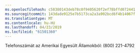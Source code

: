 ```yaml
---
ms.openlocfilehash: c58380143deb78c0f9405620f2ef78bffd072441
ms.sourcegitcommit: 143dade9125e7b5173ca2a3a902bcd6f4b14067f
ms.translationtype: MT
ms.contentlocale: hu-HU
ms.lasthandoff: 04/23/2019
ms.locfileid: "61501360"
---
```

Telefonszámát az Amerikai Egyesült Államokból: (800) 221-4792